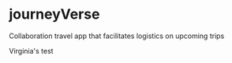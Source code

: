 # journeyVerse
Collaboration travel app that facilitates logistics on upcoming trips

Virginia's test
